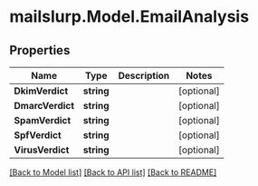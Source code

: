 
# mailslurp.Model.EmailAnalysis

## Properties

Name | Type | Description | Notes
------------ | ------------- | ------------- | -------------
**DkimVerdict** | **string** |  | [optional] 
**DmarcVerdict** | **string** |  | [optional] 
**SpamVerdict** | **string** |  | [optional] 
**SpfVerdict** | **string** |  | [optional] 
**VirusVerdict** | **string** |  | [optional] 

[[Back to Model list]](../README.md#documentation-for-models)
[[Back to API list]](../README.md#documentation-for-api-endpoints)
[[Back to README]](../README.md)

